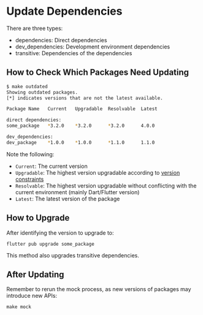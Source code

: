 # Update Dependencies

There are three types:

- dependencies: Direct dependencies
- dev_dependencies: Development environment dependencies
- transitive: Dependencies of the dependencies

## How to Check Which Packages Need Updating

```bash
$ make outdated
Showing outdated packages.
[*] indicates versions that are not the latest available.

Package Name   Current   Upgradable  Resolvable  Latest

direct dependencies:
some_package   *3.2.0    *3.2.0      *3.2.0      4.0.0

dev_dependencies:
dev_package    *1.0.0    *1.0.0      *1.1.0      1.1.0
```

Note the following:

- `Current`: The current version
- `Upgradable`: The highest version upgradable according to [version constraints](https://dart.dev/tools/pub/dependencies#version-constraints)
- `Resolvable`: The highest version upgradable without conflicting with the current environment (mainly Dart/Flutter version)
- `Latest`: The latest version of the package

## How to Upgrade

After identifying the version to upgrade to:

    flutter pub upgrade some_package

This method also upgrades transitive dependencies.

## After Updating

Remember to rerun the mock process, as new versions of packages may introduce new APIs:

    make mock
